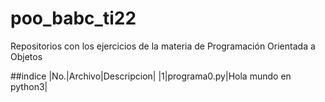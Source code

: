# poo_babc_ti22
Repositorios con los ejercicios de la materia de Programación Orientada  a Objetos 

##indice
|No.|Archivo|Descripcion|
|1|programa0.py|Hola mundo en python3|
